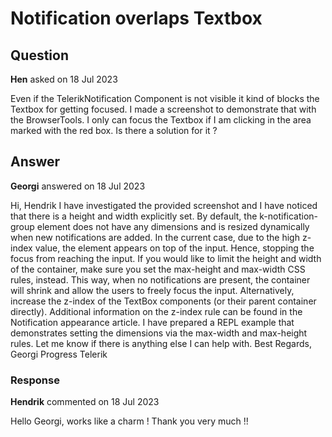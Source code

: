# Notification overlaps Textbox

## Question

**Hen** asked on 18 Jul 2023

Even if the TelerikNotification Component is not visible it kind of blocks the Textbox for getting focused. I made a screenshot to demonstrate that with the BrowserTools. I only can focus the Textbox if I am clicking in the area marked with the red box. Is there a solution for it ?

## Answer

**Georgi** answered on 18 Jul 2023

Hi, Hendrik I have investigated the provided screenshot and I have noticed that there is a height and width explicitly set. By default, the k-notification-group element does not have any dimensions and is resized dynamically when new notifications are added. In the current case, due to the high z-index value, the element appears on top of the input. Hence, stopping the focus from reaching the input. If you would like to limit the height and width of the container, make sure you set the max-height and max-width CSS rules, instead. This way, when no notifications are present, the container will shrink and allow the users to freely focus the input. Alternatively, increase the z-index of the TextBox components (or their parent container directly). Additional information on the z-index rule can be found in the Notification appearance article. I have prepared a REPL example that demonstrates setting the dimensions via the max-width and max-height rules. Let me know if there is anything else I can help with. Best Regards, Georgi Progress Telerik

### Response

**Hendrik** commented on 18 Jul 2023

Hello Georgi, works like a charm ! Thank you very much !!

